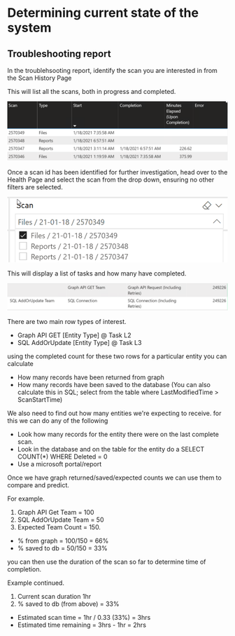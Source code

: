 # Determining current state of the system

## Troubleshooting report

In the troublehsooting report, identify the scan you are interested in from the Scan History Page

This will list all the scans, both in progress and completed.

![Scan History](images/scan-history.png)

Once a scan id has been identified for further investigation, head over to the Health Page and select the scan from the drop down, ensuring no other filters are selected.

![Health Dropdown](images/health-dropdown.png)

This will display a list of tasks and how many have completed. 

![Troubleshooting](images/troubleshooting.png)

There are two main row types of interest.

- Graph API GET [Entity Type] @ Task L2
- SQL AddOrUpdate [Entity Type] @ Task L3

using the completed count for these two rows for a particular entity you can calculate

- How many records have been returned from graph
- How many records have been saved to the database (You can also calculate this in SQL; select from the table where LastModifiedTime > ScanStartTime)

We also need to find out how many entities we're expecting to receive. for this we can do any of the following

- Look how many records for the entity there were on the last complete scan.
- Look in the database and on the table for the entity do a SELECT COUNT(*) WHERE Deleted = 0
- Use a microsoft portal/report

Once we have graph returned/saved/expected counts we can use them to compare and predict.

For example.
1. Graph API Get Team = 100
2. SQL AddOrUpdate Team = 50
3. Expected Team Count = 150.

- % from graph = 100/150 = 66%
- % saved to db = 50/150 = 33%

you can then use the duration of the scan so far to determine time of completion.

Example continued.
1. Current scan duration 1hr
2. % saved to db (from above) = 33%
- Estimated scan time = 1hr / 0.33 (33%) = 3hrs
- Estimated time remaining = 3hrs - 1hr = 2hrs

